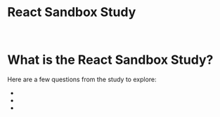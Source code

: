 # React Sandbox Study

<br>

# What is the React Sandbox Study?


Here are a few questions from the study to explore:

* [](#)
* [](#)
* [](#)

<br>
<br>

# 

<dl>
<dd>


</dd>
</dl>